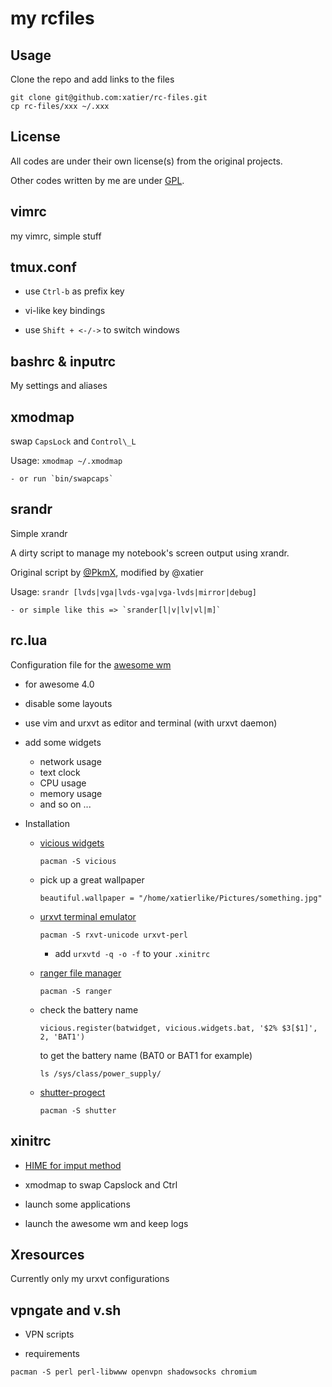 my rcfiles
==========

Usage
-----

Clone the repo and add links to the files

```
git clone git@github.com:xatier/rc-files.git
cp rc-files/xxx ~/.xxx
```

License
-------

All codes are under their own license(s) from the original projects.

Other codes written by me are under [GPL](https://www.gnu.org/copyleft/gpl.html).


vimrc
-----

my vimrc, simple stuff


tmux.conf
-----

- use `Ctrl-b` as prefix key

- vi-like key bindings

- use `Shift + <-/->` to switch windows


bashrc & inputrc
-----

My settings and aliases


xmodmap
-------

swap `CapsLock` and `Control\_L`

Usage:  `xmodmap ~/.xmodmap`

    - or run `bin/swapcaps`


srandr
------

Simple xrandr

A dirty script to manage my notebook's screen output using xrandr.

Original script by [@PkmX](https://github.com/PkmX), modified by @xatier

Usage: `srandr [lvds|vga|lvds-vga|vga-lvds|mirror|debug]`

    - or simple like this => `srander[l|v|lv|vl|m]`


rc.lua
------

Configuration file for the [awesome wm](https://awesomewm.org/)

- for awesome 4.0

- disable some layouts

- use vim and urxvt as editor and terminal (with urxvt daemon)

- add some widgets

  + network usage
  + text clock
  + CPU usage
  + memory usage
  + and so on ...

- Installation

    + [vicious widgets](http://git.sysphere.org/vicious/log/)

        ```
        pacman -S vicious
        ```

    + pick up a great wallpaper

        ```
        beautiful.wallpaper = "/home/xatierlike/Pictures/something.jpg"
        ```

    + [urxvt terminal emulator](http://software.schmorp.de/pkg/rxvt-unicode.html)

        ```
        pacman -S rxvt-unicode urxvt-perl
        ```

        - add `urxvtd -q -o -f` to your `.xinitrc`

    + [ranger file manager](https://github.com/ranger/ranger)

        ```
        pacman -S ranger
        ```

    + check the battery name

        `vicious.register(batwidget, vicious.widgets.bat, '$2% $3[$1]', 2, 'BAT1')`

        to get the battery name (BAT0 or BAT1 for example)

        ```
        ls /sys/class/power_supply/
        ```


    + [shutter-progect](http://shutter-project.org/)

        ```
        pacman -S shutter
        ```


xinitrc
-------

- [HIME for imput method](http://hime.luna.com.tw/)

- xmodmap to swap Capslock and Ctrl

- launch some applications

- launch the awesome wm and keep logs


Xresources
----------

Currently only my urxvt configurations


vpngate and v.sh
----------------

- VPN scripts

- requirements

```
pacman -S perl perl-libwww openvpn shadowsocks chromium
```
